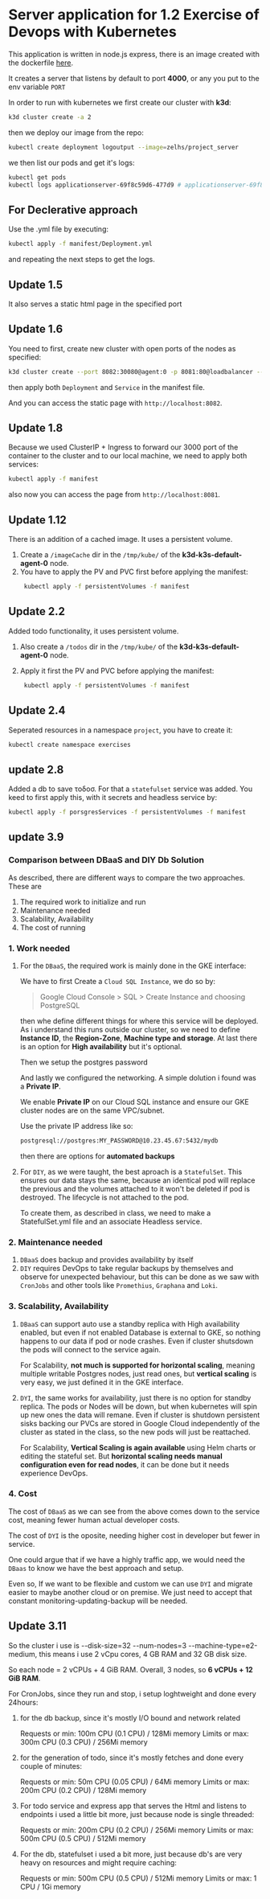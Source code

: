 # Server application for 1.2 Exercise of Devops with Kubernetes

This application is written in node.js express, there is an image created with the
dockerfile [here]([https://hub.docker.com/repository/docker/zelhs/randomstring/general](https://hub.docker.com/repository/docker/zelhs/project_server/general)).

It creates a server that listens by default to port **4000**, or any you put to the env variable `PORT`

In order to run with kubernetes we first create our cluster with **k3d**:
```bash
k3d cluster create -a 2
```
then we deploy our image from the repo:
```bash
kubectl create deployment logoutput --image=zelhs/project_server
```
we then list our pods and get it's logs:
```bash
kubectl get pods
kubectl logs applicationserver-69f8c59d6-477d9 # applicationserver-69f8c59d6-477d9 was my pod name
```

## For Declerative approach

Use the .yml file by executing:

```bash
kubectl apply -f manifest/Deployment.yml
```

and repeating the next steps to get the logs.

## Update 1.5

It also serves a static html page in the specified port

## Update 1.6

You need to first, create new cluster with open ports of the nodes as specified:

```bash
k3d cluster create --port 8082:30080@agent:0 -p 8081:80@loadbalancer --agents 2
```

then apply both `Deployment` and `Service` in the manifest file.

And you can access the static page with `http://localhost:8082`.

## Update 1.8

Because we used ClusterIP + Ingress to forward our 3000 port of the container to the cluster and to our local machine, we need to apply both services:

```bash
kubectl apply -f manifest
```

also now you can access the page from `http://localhost:8081`.

## Update 1.12

There is an addition of a cached image. It uses a persistent volume.
1. Create a `/imageCache` dir in the `/tmp/kube/` of the **k3d-k3s-default-agent-0** node.
2. You have to apply the PV and PVC first before applying the manifest:
   ```bash  
    kubectl apply -f persistentVolumes -f manifest
   ```

## Update 2.2

Added todo functionality, it uses persistent volume.
1. Also create a `/todos` dir in the `/tmp/kube/` of the **k3d-k3s-default-agent-0** node.

2. Apply it first the PV and PVC before applying the manifest:
   ```bash  
    kubectl apply -f persistentVolumes -f manifest
   ```

## Update 2.4

Seperated resources in a namespace `project`, you have to create it:

```bash
kubectl create namespace exercises
```

## update 2.8

Added a db to save τοδοσ. For that a `statefulset` service was added. You keed to first apply this,
with it secrets and headless service by:

```bash
kubectl apply -f porsgresServices -f persistentVolumes -f manifest
```

## update 3.9

### Comparison between DBaaS and DIY Db Solution

As described, there are different ways to compare the two approaches.
These are

1. The required work to initialize and run
2. Maintenance needed
3. Scalability, Availability
4. The cost of running

### 1. Work needed

1. For the `DBaaS`, the required work is mainly done in the GKE interface:

   We have to first Create a `Cloud SQL Instance`, we do so by:

   > Google Cloud Console > SQL > Create Instance and choosing PostgreSQL

   then whe define different things for where this service will be deployed. As i understand this runs outside our cluster, so we need to define **Instance ID**, the **Region-Zone**,
   **Machine type and storage**. At last there is an option for **High availability** but it's optional.

   Then we setup the postgres password 

   And lastly we configured the networking. A simple dolution i found was a **Private IP**.

   We enable **Private IP** on our Cloud SQL instance and ensure our GKE cluster nodes are on the same VPC/subnet.

   Use the private IP address like so:

   ```bash
   postgresql://postgres:MY_PASSWORD@10.23.45.67:5432/mydb
   ```

   then there are options for **automated backups**


2. For `DIY`, as we were taught, the best aproach is a `StatefulSet`. This ensures our data stays the same, because an identical pod will replace the previous and the volumes attached to it won't be deleted if pod is destroyed. The lifecycle is not attached to the pod.

   To create them, as described in class, we need to make a StatefulSet.yml file and an associate Headless service.

### 2. Maintenance needed

1. `DBaaS` does backup and provides availability by itself
2. `DIY` requires DevOps to take regular backups by themselves and observe for unexpected behaviour, but this can be done as we saw with `CronJobs` and other tools like `Promethius`, `Graphana` and `Loki`.

### 3. Scalability, Availability

1. `DBaaS` can support auto use a standby replica with High availability enabled, but even if not enabled Database is external to GKE, so nothing happens to our data if pod or node crashes. Even if cluster shutsdown the pods will connect to the service again.

   For Scalability, **not much is supported for horizontal scaling**, meaning multiple writable Postgres nodes, just read ones, but **vertical scaling** is very easy, we just defined it in the GKE interface.

2. `DYI`, the same works for availability, just there is no option for standby replica. The pods or Nodes will be down, but when kubernetes will spin up new ones the data will remane. Even if cluster is shutdown persistent sisks backing our PVCs are stored in Google Cloud independently of the cluster as stated in the class, so the new pods will just be reattached.

   For Scalability, **Vertical Scaling is again available** using Helm charts or editing the stateful set. But **horizontal scaling needs manual configuration even for read nodes**, it can be done but it needs experience DevOps.

### 4. Cost

The cost of `DBaaS` as we can see from the above comes down to the service cost, meaning fewer human actual developer costs.

The cost of `DYI` is the oposite, needing higher cost in developer but fewer in service.

One could argue that if we have a highly traffic app, we would need the `DBaas` to know we have the best approach and setup.

Even so, If we want to be flexible and custom we can use `DYI` and migrate easier to maybe another cloud or on premise. We just need to accept that constant monitoring-updating-backup will be needed. 

## Update 3.11

So the cluster i use is --disk-size=32 --num-nodes=3 --machine-type=e2-medium, this means
i use 2 vCpu cores, 4 GB RAM and 32 GB disk size. 

So each node = 2 vCPUs + 4 GiB RAM. Overall, 3 nodes, so **6 vCPUs + 12 GiB RAM**.

For CronJobs, since they run and stop, i setup loghtweight and done every 24hours:

1. for the db backup, since it's mostly I/O bound and network related

   Requests or min: 100m CPU (0.1 CPU) / 128Mi memory
   Limits or max: 300m CPU (0.3 CPU) / 256Mi memory

2. for the generation of todo, since it's mostly fetches and done every couple of minutes:

   Requests or min: 50m CPU (0.05 CPU) / 64Mi memory 
   Limits or max: 200m CPU (0.2 CPU) / 128Mi memory 

3. For todo service and express app that serves the Html and listens to endpoints i used a little bit more,
   just because node is single threaded:

   Requests or min: 200m CPU (0.2 CPU) / 256Mi memory 
   Limits or max: 500m CPU (0.5 CPU) / 512Mi memory 

4. For the db, statefulset i used a bit more, just because
   db's are very heavy on resources and might require caching:
   
   Requests or min: 500m CPU (0.5 CPU) / 512Mi memory
   Limits or max: 1 CPU / 1Gi memory
